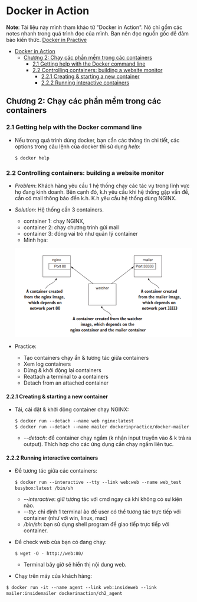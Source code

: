 # Docker in Action

**Note**: Tài liệu này mình tham khảo từ "Docker in Action". Nó chỉ gồm các notes nhanh trong quá trình đọc của mình. Bạn nên đọc nguồn gốc để đảm bảo kiến thức. [Docker in Practive](https://www.manning.com/books/docker-in-practice-second-edition)

- [Docker in Action](#docker-in-action)
  - [Chương 2: Chạy các phần mềm trong các containers](#chương-2-chạy-các-phần-mềm-trong-các-containers)
    - [2.1 Getting help with the Docker command line](#21-getting-help-with-the-docker-command-line)
    - [2.2  Controlling containers: building a website monitor](#22--controlling-containers-building-a-website-monitor)
      - [2.2.1 Creating & starting a new container](#221-creating--starting-a-new-container)
      - [2.2.2 Running interactive containers](#222-running-interactive-containers)


## Chương 2: Chạy các phần mềm trong các containers

### 2.1 Getting help with the Docker command line
+ Nếu trong quá trình dùng docker, bạn cần các thông tin chi tiết, các options trong câu lệnh của docker thì sử dụng *help*:
    ```
    $ docker help
    ```

### 2.2  Controlling containers: building a website monitor

+ *Problem*: Khách hàng yêu cầu 1 hệ thống chạy các tác vụ trong lĩnh vực họ đang kinh doanh. Bên cạnh đó, k.h yêu cầu khi hệ thống gặp vấn đề, cần có mail thông báo đến k.h. K.h yêu cầu hệ thống dùng NGINX.
 
+ *Solution*: Hệ thống cần 3 containers. 
    - container 1: chạy NGINX, 
    - container 2: chạy chương trình gửi mail
    - container 3: đóng vai trò như quản lý container
    - Minh họa:
    
    ![example1](./figures/example1.PNG)

+ Practice:
    - Tạo containers chạy ẩn & tương tác giữa containers
    - Xem log containers
    - Dừng & khởi động lại containers
    - Reattach a terminal to a containers
    - Detach from an attached container

#### 2.2.1 Creating & starting a new container
+ Tải, cài đặt & khởi động container chạy NGINX:
    ```
    $ docker run --detach --name web nginx:latest
    $ docker run --detach --name mailer dockerinpractice/docker-mailer
    ```

    - *--detach*: để container chạy ngầm (k nhận input truyền vào & k trả ra output). Thích hợp cho các ứng dụng cần chạy ngầm liên tục.
  
#### 2.2.2 Running interactive containers
+ Để tương tác giữa các containers:
    ```
    $ docker run --interactive --tty --link web:web --name web_test busybox:latest /bin/sh
    ```

    - *--interactive*: giữ tương tác với cmd ngay cả khi không có sự kiện nào.
    - *--tty*: chỉ định 1 terminal ảo để user có thể tương tác trực tiếp với container (như với win, linux, mac)
    - */bin/sh*: bạn sử dụng shell program để giao tiếp trực tiếp với container.

+ Để check web của bạn có đang chạy:
    ```
    $ wget -O - http://web:80/
    ```

    - Terminal bây giờ sẽ hiển thị nội dung web.

+ Chạy trên máy của khách hàng:

```
$ docker run -it --name agent --link web:insideweb --link mailer:insidemailer dockerinaction/ch2_agent
```
